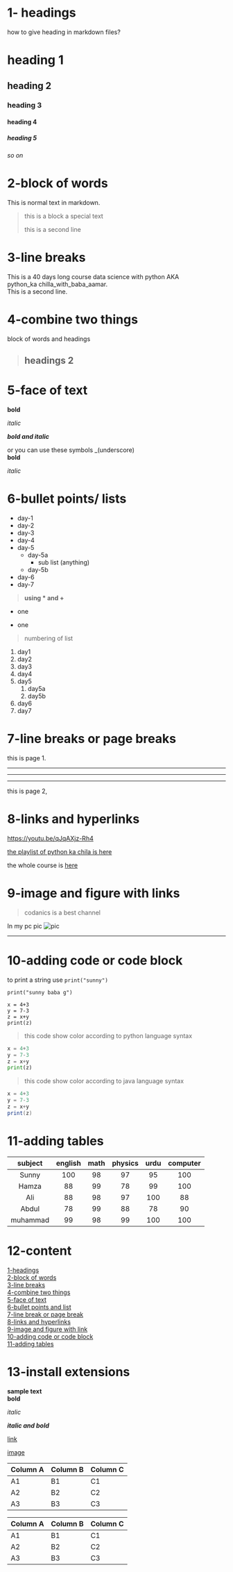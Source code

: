 # 1- headings
how to give heading in markdown files?
# heading 1
## heading 2
### heading 3
#### heading 4
##### heading 5
###### so on


# 2-block of words
This is normal text in markdown.

> this is a block a special text
>
> this is a second line

# 3-line breaks
This is a 40 days long course data science with python AKA\
python_ka chilla_with_baba_aamar.\
This is a second line.

# 4-combine two things  
block of words and headings
> ## headings 2

# 5-face of text
**bold**

*italic*

***bold and italic***

or you can use these symbols _(underscore)  
__bold__

_italic_

# 6-bullet points/ lists
- day-1
- day-2
- day-3
- day-4
- day-5
  - day-5a
    - sub list (anything)
  - day-5b
- day-6
- day-7

>__using * and +__
* one
+ one
  

> numbering of list 
1. day1
2. day2
3. day3
4. day4
5. day5
   1. day5a
   2. day5b
6. day6
7. day7
   
# 7-line breaks or page breaks
this is page 1.
___
---
***
this is page 2,

# 8-links and hyperlinks
<https://youtu.be/qJqAXjz-Rh4>

[the playlist of python ka chila is here](https://www.youtube.com/watch?v=QvPekMN4F0w&list=PL9XvIvvVL50HVsu-Ao8NBr0UJSO8O6lBI)

[codanics]:https://codanics.com/courses/python-ka-chilla-for-data-science-40-days-of-python-for-data-science/lesson/markdown-language-crash-course/
the whole course is [here][codanics]

# 9-image and figure with links
>codanics is a best channel 

In my pc pic
![pic](image.png)

<!-- online pic -->

<!-- ![pic2](https://images.app.goo.gl/piHGCZ4QghRFsmUT8) -->

---
# 10-adding code or code block
to print a string use `print("sunny")`

```
print("sunny baba g")
```
```
x = 4+3
y = 7-3
z = x+y
print(z)
```
> this code show color according to python language syntax
```python
x = 4+3
y = 7-3
z = x+y
print(z)
```
> this code show color according to java language syntax
```java
x = 4+3
y = 7-3
z = x+y
print(z)
```

# 11-adding tables
| subject | english | math |physics|urdu|computer|
|:---:|:---------:|:------:|:-------:|:----:|:--------:|
|Sunny|100|98|97|95|100|
|Hamza|88|99|78|99|100|
|Ali|88|98|97|100|88|
|Abdul|78|99|88|78|90|
|muhammad|99|98|99|100|100|


# 12-content
[1-headings](#1--headings)\
[2-block of words](#2-block-of-words)\
[3-line breaks](#3-line-breaks)\
[4-combine two things](#4-combine-two-things)\
[5-face of text](#5-face-of-text)\
[6-bullet points and list](#6-bullet-points-lists)\
[7-line break or page break](#7-line-breaks-or-page-breaks)\
[8-links and hyperlinks](#8-links-and-hyperlinks)\
[9-image and figure with link](#9-image-and-figure-with-links)\
[10-adding code or code block](#10-adding-code-or-code-block)\
[11-adding tables](#11-adding-tables)


# 13-install extensions
**sample text**\
**bold**

_italic_

_**italic and bold**_

[link](https://youtu.be/qJqAXjz-Rh4)

[image](image.png)



Column A | Column B | Column C
---------|----------|---------
 A1 | B1 | C1
 A2 | B2 | C2
 A3 | B3 | C3


Column A | Column B | Column C
---------|----------|---------
 A1 | B1 | C1
 A2 | B2 | C2
 A3 | B3 | C3

